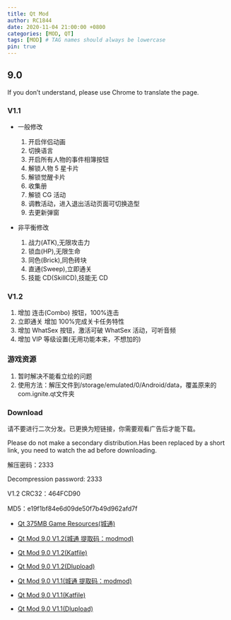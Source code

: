 ```yaml
---
title: Qt Mod
author: RC1844
date: 2020-11-04 21:00:00 +0800
categories: [MOD, QT]
tags: [MOD] # TAG names should always be lowercase
pin: true
---
```


## 9.0

If you don’t understand, please use Chrome to translate the page.

### V1.1

- 一般修改

  1. 开启伴侣动画
  1. 切换语言
  1. 开启所有人物的事件相簿按钮
  1. 解锁人物 5 星卡片
  1. 解锁觉醒卡片
  1. 收集册
  1. 解锁 CG 活动
  1. 调教活动，进入退出活动页面可切换造型
  1. 去更新弹窗

- 非平衡修改

  1. 战力(ATK),无限攻击力
  1. 锁血(HP),无限生命
  1. 同色(Brick),同色砖块
  1. 直通(Sweep),立即通关
  1. 技能 CD(SkillCD),技能无 CD

### V1.2

1. 增加 连击(Combo) 按钮，100%连击
2. 立即通关 增加 100%完成关卡任务特性
3. 增加 WhatSex 按钮，激活可破 WhatSex 活动，可听音频
4. 增加 VIP 等级设置(无用功能本来，不想加的)

### 游戏资源

1. 暂时解决不能看立绘的问题
2. 使用方法：解压文件到/storage/emulated/0/Android/data，覆盖原来的com.ignite.qt文件夹

### Download

请不要进行二次分发。已更换为短链接，你需要观看广告后才能下载。

Please do not make a secondary distribution.Has been replaced by a short link, you need to watch the ad before downloading.

解压密码：2333

Decompression password: 2333

V1.2 CRC32：464FCD90

MD5：e19f1bf84e6d09de50f7b49d962afd7f

- [Qt 375MB Game Resources(城通)](http://j.gs/EvTH)

- [Qt Mod 9.0 V1.2(城通 提取码：modmod)](http://j.gs/ErjG)

- [Qt Mod 9.0 V1.2(Katfile)](http://j.gs/ErjJ)

- [Qt Mod 9.0 V1.2(Dlupload)](http://j.gs/ErjF)

- [Qt Mod 9.0 V1.1(城通 提取码：modmod)](http://j.gs/Eqs3)

- [Qt Mod 9.0 V1.1(Katfile)](http://j.gs/EqWj)

- [Qt Mod 9.0 V1.1(Dlupload)](http://j.gs/EqWe)
